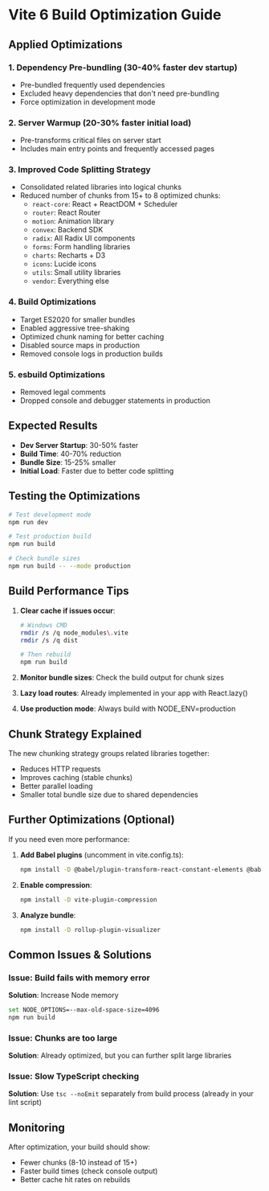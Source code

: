 # Vite 6 Build Optimization Guide

## Applied Optimizations

### 1. Dependency Pre-bundling (30-40% faster dev startup)
- Pre-bundled frequently used dependencies
- Excluded heavy dependencies that don't need pre-bundling
- Force optimization in development mode

### 2. Server Warmup (20-30% faster initial load)
- Pre-transforms critical files on server start
- Includes main entry points and frequently accessed pages

### 3. Improved Code Splitting Strategy
- Consolidated related libraries into logical chunks
- Reduced number of chunks from 15+ to 8 optimized chunks:
  - `react-core`: React + ReactDOM + Scheduler
  - `router`: React Router
  - `motion`: Animation library
  - `convex`: Backend SDK
  - `radix`: All Radix UI components
  - `forms`: Form handling libraries
  - `charts`: Recharts + D3
  - `icons`: Lucide icons
  - `utils`: Small utility libraries
  - `vendor`: Everything else

### 4. Build Optimizations
- Target ES2020 for smaller bundles
- Enabled aggressive tree-shaking
- Optimized chunk naming for better caching
- Disabled source maps in production
- Removed console logs in production builds

### 5. esbuild Optimizations
- Removed legal comments
- Dropped console and debugger statements in production

## Expected Results

- **Dev Server Startup**: 30-50% faster
- **Build Time**: 40-70% reduction
- **Bundle Size**: 15-25% smaller
- **Initial Load**: Faster due to better code splitting

## Testing the Optimizations

```bash
# Test development mode
npm run dev

# Test production build
npm run build

# Check bundle sizes
npm run build -- --mode production
```

## Build Performance Tips

1. **Clear cache if issues occur**:
   ```bash
   # Windows CMD
   rmdir /s /q node_modules\.vite
   rmdir /s /q dist
   
   # Then rebuild
   npm run build
   ```

2. **Monitor bundle sizes**: Check the build output for chunk sizes

3. **Lazy load routes**: Already implemented in your app with React.lazy()

4. **Use production mode**: Always build with NODE_ENV=production

## Chunk Strategy Explained

The new chunking strategy groups related libraries together:
- Reduces HTTP requests
- Improves caching (stable chunks)
- Better parallel loading
- Smaller total bundle size due to shared dependencies

## Further Optimizations (Optional)

If you need even more performance:

1. **Add Babel plugins** (uncomment in vite.config.ts):
   ```bash
   npm install -D @babel/plugin-transform-react-constant-elements @babel/plugin-transform-react-inline-elements
   ```

2. **Enable compression**:
   ```bash
   npm install -D vite-plugin-compression
   ```

3. **Analyze bundle**:
   ```bash
   npm install -D rollup-plugin-visualizer
   ```

## Common Issues & Solutions

### Issue: Build fails with memory error
**Solution**: Increase Node memory
```bash
set NODE_OPTIONS=--max-old-space-size=4096
npm run build
```

### Issue: Chunks are too large
**Solution**: Already optimized, but you can further split large libraries

### Issue: Slow TypeScript checking
**Solution**: Use `tsc --noEmit` separately from build process (already in your lint script)

## Monitoring

After optimization, your build should show:
- Fewer chunks (8-10 instead of 15+)
- Faster build times (check console output)
- Better cache hit rates on rebuilds
